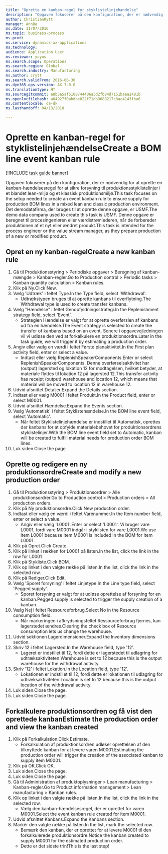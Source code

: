 ```yaml
--- 
title: "Oprette en kanban-regel for styklistelinjehændelse"
description: "Opgaven fokuserer på den konfiguration, der er nødvendig for at oprette en kanban-hændelsesregel for at sikre forsyning til produktionsstyklistelinjer i et blandet lean-miljø og et klassisk produktionsmiljø."
author: ChristianRytt
manager: AnnBe
ms.date: 11/07/2016
ms.topic: business-process
ms.prod: 
ms.service: dynamics-ax-applications
ms.technology: 
audience: Application User
ms.reviewer: yuyus
ms.search.scope: Operations
ms.search.region: Global
ms.search.industry: Manufacturing
ms.author: crytt
ms.search.validFrom: 2016-06-30
ms.dyn365.ops.version: AX 7.0.0
ms.translationtype: HT
ms.sourcegitcommit: a8b5a5af5108744406a3d2fb84d7151baea2481b
ms.openlocfilehash: a84927f0abdbe822f71db9088217c8ac4143fba6
ms.contentlocale: da-dk
ms.lasthandoff: 04/13/2018

---
```

# <a name="create-a-bom-line-event-kanban-rule"></a><span data-ttu-id="72dde-103">Oprette en kanban-regel for styklistelinjehændelse</span><span class="sxs-lookup"><span data-stu-id="72dde-103">Create a BOM line event kanban rule</span></span>

[!INCLUDE [task guide banner](../../includes/task-guide-banner.md)]

<span data-ttu-id="72dde-104">Opgaven fokuserer på den konfiguration, der er nødvendig for at oprette en kanban-hændelsesregel for at sikre forsyning til produktionsstyklistelinjer i et blandet lean-miljø og et klassisk produktionsmiljø.</span><span class="sxs-lookup"><span data-stu-id="72dde-104">This task focuses on the setup needed to create an event kanban rule to ensure supply for production BOM lines in a mixed lean and classic production environment.</span></span> <span data-ttu-id="72dde-105">Det demodatafirma, der bruges til at oprette denne opgave, er USMF.</span><span class="sxs-lookup"><span data-stu-id="72dde-105">The demo data company used to create this task is USMF.</span></span> <span data-ttu-id="72dde-106">Denne opgave er beregnet til procesingeniøren eller værdistrømlederen, når de forbereder produktionen af et nyt eller ændret produkt.</span><span class="sxs-lookup"><span data-stu-id="72dde-106">This task is intended for the process engineer or the value stream manager, as they prepare production of a new or modified product.</span></span>


## <a name="create-a-new-kanban-rule"></a><span data-ttu-id="72dde-107">Opret en ny kanban-regel</span><span class="sxs-lookup"><span data-stu-id="72dde-107">Create a new kanban rule</span></span>
1. <span data-ttu-id="72dde-108">Gå til Produktionsstyring > Periodiske opgaver > Beregning af kanban-mængde > Kanban-regler.</span><span class="sxs-lookup"><span data-stu-id="72dde-108">Go to Production control > Periodic tasks > Kanban quantity calculation > Kanban rules.</span></span>
2. <span data-ttu-id="72dde-109">Klik på Ny.</span><span class="sxs-lookup"><span data-stu-id="72dde-109">Click New.</span></span>
3. <span data-ttu-id="72dde-110">Vælg 'Udtræk' i feltet Type.</span><span class="sxs-lookup"><span data-stu-id="72dde-110">In the Type field, select 'Withdrawal'.</span></span>
    * <span data-ttu-id="72dde-111">Udtrækstypen bruges til at oprette kanbans til overflytning.</span><span class="sxs-lookup"><span data-stu-id="72dde-111">The Withdrawal type is used to create transfer kanbans.</span></span>  
4. <span data-ttu-id="72dde-112">Vælg "Hændelse" i feltet Genopfyldningsstrategi.</span><span class="sxs-lookup"><span data-stu-id="72dde-112">In the Replenishment strategy field, select 'Event'.</span></span>
    * <span data-ttu-id="72dde-113">Strategien Hændelse er valgt for at oprette overførslen af kanbans ud fra en hændelse.</span><span class="sxs-lookup"><span data-stu-id="72dde-113">The Event strategy is selected to create the transfer of kanbans based on an event.</span></span> <span data-ttu-id="72dde-114">Senere i opgavevejledningen vil vi udløse den ved at forkalkulere en produktionsordre.</span><span class="sxs-lookup"><span data-stu-id="72dde-114">Later in the task guide, we will trigger it by estimating a production order.</span></span>  
5. <span data-ttu-id="72dde-115">Angiv eller vælg en værdi i feltet Første planaktivitet.</span><span class="sxs-lookup"><span data-stu-id="72dde-115">In the First plan activity field, enter or select a value.</span></span>
    * <span data-ttu-id="72dde-116">Indtast eller vælg ReplenishSpeakerComponents.</span><span class="sxs-lookup"><span data-stu-id="72dde-116">Enter or select ReplenishSpeakerComponents.</span></span> <span data-ttu-id="72dde-117">Denne overførselsaktivitet har (output) lagersted og lokation 12 for modtagelsen, hvilket betyder, at materiale flyttes til lokation 12 på lagersted 12.</span><span class="sxs-lookup"><span data-stu-id="72dde-117">This transfer activity has receipt (output) warehouse and location 12, which means that material will be moved to location 12 in warehouse 12.</span></span>  
6. <span data-ttu-id="72dde-118">Udvid afsnittet Detaljer.</span><span class="sxs-lookup"><span data-stu-id="72dde-118">Expand the Details section.</span></span>
7. <span data-ttu-id="72dde-119">Indtast eller vælg M0001 i feltet Produkt.</span><span class="sxs-lookup"><span data-stu-id="72dde-119">In the Product field, enter or select M0001.</span></span>
8. <span data-ttu-id="72dde-120">Udvid afsnittet Hændelse.</span><span class="sxs-lookup"><span data-stu-id="72dde-120">Expand the Events section.</span></span>
9. <span data-ttu-id="72dde-121">Vælg 'Automatisk' i feltet Styklistehændelse.</span><span class="sxs-lookup"><span data-stu-id="72dde-121">In the BOM line event field, select 'Automatic'.</span></span>
    * <span data-ttu-id="72dde-122">Når feltet Styklistelinjehændelse er indstillet til Automatisk, oprettes der kanbans for at opfylde materialebehovet for produktionsordrens styklistelinjer.</span><span class="sxs-lookup"><span data-stu-id="72dde-122">With the BOM line event field set to Automatic, kanban will be created to fulfill material needs for production order BOM lines.</span></span>  
10. <span data-ttu-id="72dde-123">Luk siden.</span><span class="sxs-lookup"><span data-stu-id="72dde-123">Close the page.</span></span>

## <a name="create-and-modify-a-new-production-order"></a><span data-ttu-id="72dde-124">Oprette og redigere en ny produktionsordre</span><span class="sxs-lookup"><span data-stu-id="72dde-124">Create and modify a new production order</span></span>
1. <span data-ttu-id="72dde-125">Gå til Produktionsstyring > Produktionsordrer > Alle produktionsordrer.</span><span class="sxs-lookup"><span data-stu-id="72dde-125">Go to Production control > Production orders > All production orders.</span></span>
2. <span data-ttu-id="72dde-126">Klik på Ny produktionsordre.</span><span class="sxs-lookup"><span data-stu-id="72dde-126">Click New production order.</span></span>
3. <span data-ttu-id="72dde-127">Indtast eller vælg en værdi i feltet Varenummer.</span><span class="sxs-lookup"><span data-stu-id="72dde-127">In the Item number field, enter or select a value.</span></span>
    * <span data-ttu-id="72dde-128">Angiv eller vælg 'L0001'.</span><span class="sxs-lookup"><span data-stu-id="72dde-128">Enter or select 'L0001'.</span></span> <span data-ttu-id="72dde-129">Vi bruger vare L0001, fordi vare M0001 indgår i styklisten for vare L0001.</span><span class="sxs-lookup"><span data-stu-id="72dde-129">We use item L0001 because item M0001 is included in the BOM for item L0001.</span></span>  
4. <span data-ttu-id="72dde-130">Klik på Opret.</span><span class="sxs-lookup"><span data-stu-id="72dde-130">Click Create.</span></span>
5. <span data-ttu-id="72dde-131">Klik på linket i rækken for L0001 på listen.</span><span class="sxs-lookup"><span data-stu-id="72dde-131">In the list, click the link in the row for L0001</span></span>
6. <span data-ttu-id="72dde-132">Klik på Stykliste.</span><span class="sxs-lookup"><span data-stu-id="72dde-132">Click BOM.</span></span>
7. <span data-ttu-id="72dde-133">Klik op linket i den valgte række på listen.</span><span class="sxs-lookup"><span data-stu-id="72dde-133">In the list, click the link in the selected row.</span></span>
8. <span data-ttu-id="72dde-134">Klik på Rediger.</span><span class="sxs-lookup"><span data-stu-id="72dde-134">Click Edit.</span></span>
9. <span data-ttu-id="72dde-135">Vælg 'Sporet forsyning' i feltet Linjetype.</span><span class="sxs-lookup"><span data-stu-id="72dde-135">In the Line type field, select 'Pegged supply'.</span></span>
    * <span data-ttu-id="72dde-136">Sporet forsyning er valgt for at udløse oprettelse af forsyning for en kanban.</span><span class="sxs-lookup"><span data-stu-id="72dde-136">Pegged supply is selected to trigger the supply creation of a kanban.</span></span>  
10. <span data-ttu-id="72dde-137">Vælg Nej i feltet Ressourceforbrug.</span><span class="sxs-lookup"><span data-stu-id="72dde-137">Select No in the Resource consumption field.</span></span>
    * <span data-ttu-id="72dde-138">Når markeringen i afkrydsningsfeltet Ressourceforbrug fjernes, kan lagerstedet ændres.</span><span class="sxs-lookup"><span data-stu-id="72dde-138">Clearing the check box of Resource consumption lets us change the warehouse.</span></span>  
11. <span data-ttu-id="72dde-139">Udvid sektionen Lagerdimensioner.</span><span class="sxs-lookup"><span data-stu-id="72dde-139">Expand the Inventory dimensions section.</span></span>
12. <span data-ttu-id="72dde-140">Skriv 12 i feltet Lagersted.</span><span class="sxs-lookup"><span data-stu-id="72dde-140">In the Warehouse field, type '12'.</span></span>
    * <span data-ttu-id="72dde-141">Lageret er indstillet til 12, fordi dette er lagerstedet til udlagring for udtræksaktiviteten.</span><span class="sxs-lookup"><span data-stu-id="72dde-141">Warehouse is set to 12 because this is the output warehouse for the withdrawal activity.</span></span>  
13. <span data-ttu-id="72dde-142">Skriv '12' i feltet Lokation.</span><span class="sxs-lookup"><span data-stu-id="72dde-142">In the Location field, type '12'.</span></span>
    * <span data-ttu-id="72dde-143">Lokationen er indstillet til 12, fordi dette er lokationen til udlagring for udtræksaktiviteten.</span><span class="sxs-lookup"><span data-stu-id="72dde-143">Location is set to 12 because this is the output location of the withdrawal activity.</span></span>  
14. <span data-ttu-id="72dde-144">Luk siden.</span><span class="sxs-lookup"><span data-stu-id="72dde-144">Close the page.</span></span>
15. <span data-ttu-id="72dde-145">Luk siden.</span><span class="sxs-lookup"><span data-stu-id="72dde-145">Close the page.</span></span>

## <a name="estimate-the-production-order-and-view-the-kanban-created"></a><span data-ttu-id="72dde-146">Forkalkulere produktionsordren og få vist den oprettede kanban</span><span class="sxs-lookup"><span data-stu-id="72dde-146">Estimate the production order and view the kanban created</span></span>
1. <span data-ttu-id="72dde-147">Klik på Forkalkulation.</span><span class="sxs-lookup"><span data-stu-id="72dde-147">Click Estimate.</span></span>
    * <span data-ttu-id="72dde-148">Forkalkulation af produktionsordren udløser oprettelsen af den tilknyttede kanban for at levere varen M0001.</span><span class="sxs-lookup"><span data-stu-id="72dde-148">Estimating the production order will trigger the creation of the associated kanban to supply item M0001.</span></span>  
2. <span data-ttu-id="72dde-149">Klik på OK.</span><span class="sxs-lookup"><span data-stu-id="72dde-149">Click OK.</span></span>
3. <span data-ttu-id="72dde-150">Luk siden.</span><span class="sxs-lookup"><span data-stu-id="72dde-150">Close the page.</span></span>
4. <span data-ttu-id="72dde-151">Luk siden.</span><span class="sxs-lookup"><span data-stu-id="72dde-151">Close the page.</span></span>
5. <span data-ttu-id="72dde-152">Gå til Administration af produktoplysninger > Lean manufacturing > Kanban-regler.</span><span class="sxs-lookup"><span data-stu-id="72dde-152">Go to Product information management > Lean manufacturing > Kanban rules.</span></span>
6. <span data-ttu-id="72dde-153">Klik op linket i den valgte række på listen.</span><span class="sxs-lookup"><span data-stu-id="72dde-153">In the list, click the link in the selected row.</span></span>
    * <span data-ttu-id="72dde-154">Vælg den kanban-hændelsesregel, der er oprettet for varen M0001.</span><span class="sxs-lookup"><span data-stu-id="72dde-154">Select the event kanban rule created for item M0001.</span></span>  
7. <span data-ttu-id="72dde-155">Udvid afsnittet Kanbans.</span><span class="sxs-lookup"><span data-stu-id="72dde-155">Expand the Kanbans section.</span></span>
8. <span data-ttu-id="72dde-156">Markér den valgte række på listen.</span><span class="sxs-lookup"><span data-stu-id="72dde-156">In the list, mark the selected row.</span></span>
    * <span data-ttu-id="72dde-157">Bemærk den kanban, der er oprettet for at levere M0001 til den forkalkulerede produktionsordre.</span><span class="sxs-lookup"><span data-stu-id="72dde-157">Notice the kanban created to supply M0001 for the estimated production order.</span></span>  
    * <span data-ttu-id="72dde-158">Dette er det sidste trin!</span><span class="sxs-lookup"><span data-stu-id="72dde-158">This is the last step!</span></span>  


